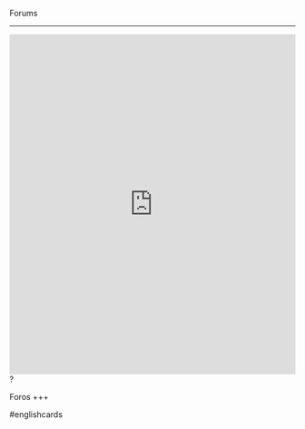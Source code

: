 Forums
___
<iframe src="https://youglish.com/pronounce/Forums/english" style="width:100%; height:600px;" frameborder="0"></iframe>
?

Foros
+++

#englishcards
